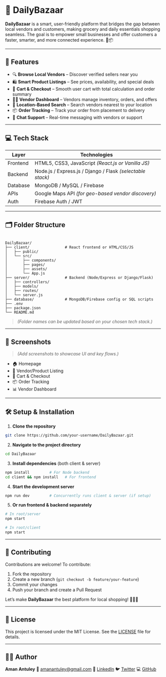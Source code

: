 
# 🛒 DailyBazaar

**DailyBazaar** is a smart, user-friendly platform that bridges the gap between local vendors and customers, making grocery and daily essentials shopping seamless. The goal is to empower small businesses and offer customers a faster, smarter, and more connected experience. 🧺📦

---

## 🚀 Features

- 🔍 **Browse Local Vendors** – Discover verified sellers near you  
- 🛍️ **Smart Product Listings** – See prices, availability, and special deals  
- 🧾 **Cart & Checkout** – Smooth user cart with total calculation and order summary  
- 🧑‍💼 **Vendor Dashboard** – Vendors manage inventory, orders, and offers  
- 📍 **Location-Based Search** – Search vendors nearest to your location  
- 📦 **Order Tracking** – Track your order from placement to delivery  
- 💬 **Chat Support** – Real-time messaging with vendors or support  

---

## 💻 Tech Stack

| Layer       | Technologies                                              |
|-------------|-----------------------------------------------------------|
| Frontend    | HTML5, CSS3, JavaScript *(React.js or Vanilla JS)*        |
| Backend     | Node.js / Express.js / Django / Flask *(selectable stack)*|
| Database    | MongoDB / MySQL / Firebase                                |
| APIs        | Google Maps API *(for geo-based vendor discovery)*        |
| Auth        | Firebase Auth / JWT                                       |

---

## 🗂️ Folder Structure

```

DailyBazaar/
├── client/                # React frontend or HTML/CSS/JS
│   ├── public/
│   └── src/
│       ├── components/
│       ├── pages/
│       ├── assets/
│       └── App.js
├── server/                # Backend (Node/Express or Django/Flask)
│   ├── controllers/
│   ├── models/
│   ├── routes/
│   └── server.js
├── database/              # MongoDB/Firebase config or SQL scripts
├── .env
├── package.json
└── README.md

````

> *(Folder names can be updated based on your chosen tech stack.)*

---

## 📱 Screenshots

> *(Add screenshots to showcase UI and key flows.)*

- 🏠 Homepage  
- 🛒 Vendor/Product Listing  
- 🧾 Cart & Checkout  
- 📦 Order Tracking  
- 📊 Vendor Dashboard  

---

## 🛠️ Setup & Installation

1. **Clone the repository**  
```bash
git clone https://github.com/your-username/DailyBazaar.git
````

2. **Navigate to the project directory**

```bash
cd DailyBazaar
```

3. **Install dependencies** (both client & server)

```bash
npm install         # For Node backend
cd client && npm install   # For frontend
```

4. **Start the development server**

```bash
npm run dev         # Concurrently runs client & server (if setup)
```

5. **Or run frontend & backend separately**

```bash
# In root/server
npm start

# In root/client
npm start
```

---

## 🤝 Contributing

Contributions are welcome!
To contribute:

1. Fork the repository
2. Create a new branch (`git checkout -b feature/your-feature`)
3. Commit your changes
4. Push your branch and create a Pull Request

Let’s make **DailyBazaar** the best platform for local shopping! 🧑‍🍳🛒

---

## 📄 License

This project is licensed under the MIT License. See the [LICENSE](LICENSE) file for details.

---

## 🙋‍♂️ Author

**Aman Antuley**
📧 [amanantuley@gmail.com](mailto:amanantuley@gmail.com)
🔗 [LinkedIn](https://linkedin.com/in/amanantuley)
🐦 [Twitter](https://twitter.com/amanantuley)
💻 [GitHub](https://github.com/amanantuley)

